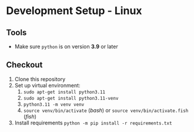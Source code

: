 # Development Setup - Linux

## Tools

* Make sure `python` is on version **3.9** or later

## Checkout

1. Clone this repository
2. Set up virtual environment:
    1. `sudo apt-get install python3.11`
    2. `sudo apt-get install python3.11-venv`
    3. `python3.11 -m venv venv`
    4. `source venv/bin/activate` (*bash*) or `source venv/bin/activate.fish` (*fish*)
3. Install requirements `python -m pip install -r requirements.txt`
